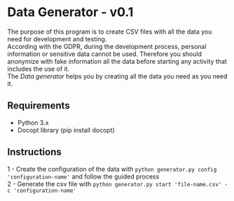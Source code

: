 # Data Generator - v0.1

The purpose of this program is to create CSV files with all the data you need for development and testing.\
According with the GDPR, during the development process, personal information or sensitive data cannot be used. Therefore you should anonymize with fake information all the data before starting any activity that includes the use of it. \
The *Data generator* helps you by creating all the data you need as you need it.

## Requirements
- Python 3.x
- Docopt library (pip install docopt)

## Instructions
1 - Create the configuration of the data with `python generator.py config 'configuration-name'` and follow the guided process\
2 - Generate the csv file with `python generator.py start 'file-name.csv' -c 'configuration-name'`
